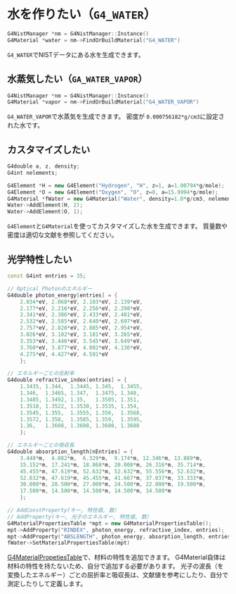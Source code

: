 # 水を作りたい（``G4_WATER``）

```cpp
G4NistManager *nm = G4NistManager::Instance()
G4Material *water = nm->FindOrBuildMaterial("G4_WATER")
```

``G4_WATER``でNISTデータにある水を生成できます。

## 水蒸気したい（``GA_WATER_VAPOR``）

```cpp
G4NistManager *nm = G4NistManager::Instance()
G4Material *vapor = nm->FindOrBuildMaterial("G4_WATER_VAPOR")
```

``G4_WATER_VAPOR``で水蒸気を生成できます。
密度が ``0.000756182*g/cm3``に設定された水です。

## カスタマイズしたい

```cpp
G4double a, z, density;
G4int nelements;

G4Element *H = new G4Element("Hydrogen", "H", z=1, a=1.00794*g/mole);
G4Element *O = new G4Element("Oxygen", "O", z=8, a=15.9994*g/mole);
G4Material *fWater = new G4Material("Water", density=1.0*g/cm3, nelements=2);
Water->AddElement(H, 2);
Water->AddElement(O, 1);
```

``G4Element``と``G4Material``を使ってカスタマイズした水を生成できます。
質量数や密度は適切な文献を参照してください。

## 光学特性したい

```cpp
const G4int entries = 35;

// Optical Photonのエネルギー
G4double photon_energy[entries] = {
    2.034*eV, 2.068*eV, 2.103*eV, 2.139*eV,
    2.177*eV, 2.216*eV, 2.256*eV, 2.298*eV,
    2.341*eV, 2.386*eV, 2.433*eV, 2.481*eV,
    2.532*eV, 2.585*eV, 2.640*eV, 2.697*eV,
    2.757*eV, 2.820*eV, 2.885*eV, 2.954*eV,
    3.026*eV, 3.102*eV, 3.181*eV, 3.265*eV,
    3.353*eV, 3.446*eV, 3.545*eV, 3.649*eV,
    3.760*eV, 3.877*eV, 4.002*eV, 4.136*eV,
    4.275*eV, 4.427*eV, 4.591*eV
    };

// エネルギーごとの反射率
G4double refractive_index[entries] = {
    1.3435, 1.344,  1.3445, 1.345,  1.3455,
    1.346,  1.3465, 1.347,  1.3475, 1.348,
    1.3485, 1.3492, 1.35,   1.3505, 1.351,
    1.3518, 1.3522, 1.3530, 1.3535, 1.354,
    1.3545, 1.355,  1.3555, 1.356,  1.3568,
    1.3572, 1.358,  1.3585, 1.359,  1.3595,
    1.36,   1.3608, 1.3608, 1.3608, 1.3608
    };

// エネルギーごとの吸収長
G4double absorption_length[nEntries] = {
    3.448*m,  4.082*m,  6.329*m,  9.174*m, 12.346*m, 13.889*m,
    15.152*m, 17.241*m, 18.868*m, 20.000*m, 26.316*m, 35.714*m,
    45.455*m, 47.619*m, 52.632*m, 52.632*m, 55.556*m, 52.632*m,
    52.632*m, 47.619*m, 45.455*m, 41.667*m, 37.037*m, 33.333*m,
    30.000*m, 28.500*m, 27.000*m, 24.500*m, 22.000*m, 19.500*m,
    17.500*m, 14.500*m, 14.500*m, 14.500*m, 14.500*m
    };

// AddConstProperty(キー, 特性値, 数）
// AddProperty(キー, 光子のエネルギー, 特性値, 数）
G4MaterialPropertiesTable *mpt = new G4MaterialPropertiesTable();
mpt->AddProperty("RINDEX", photon_energy, refractive_index, entries);
mpt->AddProperty("ABSLENGTH", photon_energy, absorption_length, entries);
fWater->SetMaterialPropertiesTable(mpt)
```

[G4MaterialPropetiesTable](https://geant4.kek.jp/Reference/11.2.0/classG4MaterialPropertiesTable.html)で、材料の特性を追加できます。
G4Material自体は材料の特性を持たないため、自分で追加する必要があります。
光子の波長（を変換したエネルギー）ごとの屈折率と吸収長は、文献値を参考にしたり、自分で測定したりして定義します。
